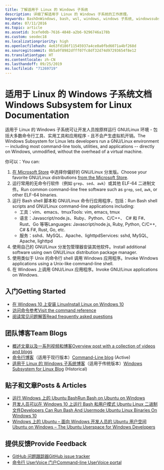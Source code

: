 ```yaml
---
title: 了解适用于 Linux 的 Windows 子系统
description: 详细了解适用于 Linux 的 Windows 子系统的工作原理。
keywords: BashOnWindows, bash, wsl, windows, windows 子系统, windowssubsystem, gnu, linux
ms.date: 07/11/2016
ms.topic: article
ms.assetid: 3cefe0db-7616-4848-a2b6-9296746a178b
ms.custom: seodec18
ms.localizationpriority: high
ms.openlocfilehash: 4e63fd186f11545937a4ce0a0fbd6071a4bf268d
ms.sourcegitcommit: 0b5a9f8982dfff07fc8df32d74d97293654f8e12
ms.translationtype: HT
ms.contentlocale: zh-CN
ms.lasthandoff: 09/25/2019
ms.locfileid: "71269719"
---
```

# <a name="windows-subsystem-for-linux-documentation"></a><span data-ttu-id="d3b50-104">适用于 Linux 的 Windows 子系统文档</span><span class="sxs-lookup"><span data-stu-id="d3b50-104">Windows Subsystem for Linux Documentation</span></span>

<span data-ttu-id="d3b50-105">适用于 Linux 的 Windows 子系统可让开发人员按原样运行 GNU/Linux 环境 - 包括大多数命令行工具、实用工具和应用程序 - 且不会产生虚拟机开销。</span><span class="sxs-lookup"><span data-stu-id="d3b50-105">The Windows Subsystem for Linux lets developers run a GNU/Linux environment -- including most command-line tools, utilities, and applications -- directly on Windows, unmodified, without the overhead of a virtual machine.</span></span>  

<span data-ttu-id="d3b50-106">你可以：</span><span class="sxs-lookup"><span data-stu-id="d3b50-106">You can:</span></span>

1. <span data-ttu-id="d3b50-107">[在 Microsoft Store](https://aka.ms/wslstore) 中选择你偏好的 GNU/Linux 分发版。</span><span class="sxs-lookup"><span data-stu-id="d3b50-107">Choose your favorite GNU/Linux distributions [from the Microsoft Store](https://aka.ms/wslstore).</span></span>
1. <span data-ttu-id="d3b50-108">运行常用的无命令行软件（例如 `grep`、`sed`、`awk`）或其他 ELF-64 二进制文件。</span><span class="sxs-lookup"><span data-stu-id="d3b50-108">Run common command-line free software such as `grep`, `sed`, `awk`, or other ELF-64 binaries.</span></span> 
1. <span data-ttu-id="d3b50-109">运行 Bash shell 脚本和 GNU/Linux 命令行应用程序，包括：</span><span class="sxs-lookup"><span data-stu-id="d3b50-109">Run Bash shell scripts and GNU/Linux command-line applications including:</span></span>  
    * <span data-ttu-id="d3b50-110">工具：vim、emacs、tmux</span><span class="sxs-lookup"><span data-stu-id="d3b50-110">Tools: vim, emacs, tmux</span></span>
    * <span data-ttu-id="d3b50-111">语言：Javascript/node.js、Ruby、Python、C/C++、 C# 和 F#、Rust、Go 等等</span><span class="sxs-lookup"><span data-stu-id="d3b50-111">Languages: Javascript/node.js, Ruby, Python, C/C++, C# & F#, Rust, Go, etc.</span></span>
    * <span data-ttu-id="d3b50-112">服务：sshd、MySQL、Apache、lighttpd</span><span class="sxs-lookup"><span data-stu-id="d3b50-112">Services: sshd, MySQL, Apache, lighttpd</span></span>
1. <span data-ttu-id="d3b50-113">使用自己的 GNU/Linux 分发包管理器安装其他软件。</span><span class="sxs-lookup"><span data-stu-id="d3b50-113">Install additional software using own GNU/Linux distribution package manager.</span></span>
1. <span data-ttu-id="d3b50-114">使用类似于 Unix 的命令行 shell 调用 Windows 应用程序。</span><span class="sxs-lookup"><span data-stu-id="d3b50-114">Invoke Windows applications using a Unix-like command-line shell.</span></span>
1. <span data-ttu-id="d3b50-115">在 Windows 上调用 GNU/Linux 应用程序。</span><span class="sxs-lookup"><span data-stu-id="d3b50-115">Invoke GNU/Linux applications on Windows.</span></span>

## <a name="getting-started"></a><span data-ttu-id="d3b50-116">入门</span><span class="sxs-lookup"><span data-stu-id="d3b50-116">Getting Started</span></span>

* [<span data-ttu-id="d3b50-117">在 Windows 10 上安装 Linux</span><span class="sxs-lookup"><span data-stu-id="d3b50-117">Install Linux on Windows 10</span></span>](install-win10.md)
* [<span data-ttu-id="d3b50-118">访问命令参考</span><span class="sxs-lookup"><span data-stu-id="d3b50-118">Visit the command reference</span></span>](reference.md)
* [<span data-ttu-id="d3b50-119">阅读常见问题解答</span><span class="sxs-lookup"><span data-stu-id="d3b50-119">Read frequently asked questions</span></span>](faq.md)

## <a name="team-blogs"></a><span data-ttu-id="d3b50-120">团队博客</span><span class="sxs-lookup"><span data-stu-id="d3b50-120">Team Blogs</span></span>
*  [<span data-ttu-id="d3b50-121">概述文章以及一系列视频和博客</span><span class="sxs-lookup"><span data-stu-id="d3b50-121">Overview post with a collection of videos and blogs</span></span>](https://blogs.msdn.microsoft.com/commandline/learn-about-windows-console-and-windows-subsystem-for-linux-wsl/)
* <span data-ttu-id="d3b50-122">[命令行博客](https://blogs.msdn.microsoft.com/commandline/)（适用于现行版本）</span><span class="sxs-lookup"><span data-stu-id="d3b50-122">[Command-Line blog](https://blogs.msdn.microsoft.com/commandline/) (Active)</span></span>
* <span data-ttu-id="d3b50-123">[适用于 Linux 的 Windows 子系统博客](https://blogs.msdn.microsoft.com/wsl/)（适用于传统版本）</span><span class="sxs-lookup"><span data-stu-id="d3b50-123">[Windows Subsystem for Linux Blog](https://blogs.msdn.microsoft.com/wsl/) (Historical)</span></span>

## <a name="posts--articles"></a><span data-ttu-id="d3b50-124">贴子和文章</span><span class="sxs-lookup"><span data-stu-id="d3b50-124">Posts & Articles</span></span>
* [<span data-ttu-id="d3b50-125">运行 Windows 上的 Ubuntu Bash</span><span class="sxs-lookup"><span data-stu-id="d3b50-125">Run Bash on Ubuntu on Windows</span></span>](https://blogs.windows.com/buildingapps/2016/03/30/run-bash-on-ubuntu-on-windows/)
* [<span data-ttu-id="d3b50-126">开发人员可以在 Windows 10 上运行 Bash 和用户模式 Ubuntu Linux 二进制文件</span><span class="sxs-lookup"><span data-stu-id="d3b50-126">Developers Can Run Bash And Usermode Ubuntu Linux Binaries On Windows 10</span></span>](https://www.hanselman.com/blog/DevelopersCanRunBashShellAndUsermodeUbuntuLinuxBinariesOnWindows10.aspx)
* [<span data-ttu-id="d3b50-127">Windows 上的 Ubuntu – 面向 Windows 开发人员的 Ubuntu 用户空间</span><span class="sxs-lookup"><span data-stu-id="d3b50-127">Ubuntu on Windows – The Ubuntu Userspace for Windows Developers</span></span>](https://insights.ubuntu.com/2016/03/30/ubuntu-on-windows-the-ubuntu-userspace-for-windows-developers/) 

## <a name="provide-feedback"></a><span data-ttu-id="d3b50-128">提供反馈</span><span class="sxs-lookup"><span data-stu-id="d3b50-128">Provide Feedback</span></span>
* [<span data-ttu-id="d3b50-129">GitHub 问题跟踪器</span><span class="sxs-lookup"><span data-stu-id="d3b50-129">GitHub issue tracker</span></span>](https://github.com/Microsoft/BashOnWindows/issues)
* [<span data-ttu-id="d3b50-130">命令行 UserVoice 门户</span><span class="sxs-lookup"><span data-stu-id="d3b50-130">Command-line UserVoice portal</span></span>](https://wpdev.uservoice.com/forums/266908-command-prompt-console-bash-on-ubuntu-on-windo/category/161892-bash)

